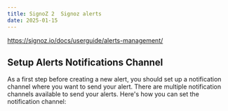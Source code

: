 ```yaml
---
title: SignoZ 2  Signoz alerts
date: 2025-01-15
---
```



https://signoz.io/docs/userguide/alerts-management/



## Setup Alerts Notifications Channel

As a first step before creating a new alert, you should set up a notification channel where you want to send your alert. There are multiple notification channels available to send your alerts. Here's how you can set the notification channel:

	